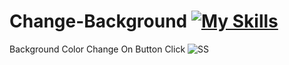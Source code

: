 # Change-Background [![My Skills](https://skillicons.dev/icons?i=html,css,javascript)](https://skillicons.dev)
 Background Color Change  On Button Click
![SS](https://github.com/Kingsman119/Change-Background/assets/154053800/5734da42-02dd-4caf-9bc5-593fc334ce15)
